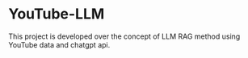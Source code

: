 # YouTube-LLM
This project is developed over the concept of LLM RAG method using YouTube data and chatgpt api.
